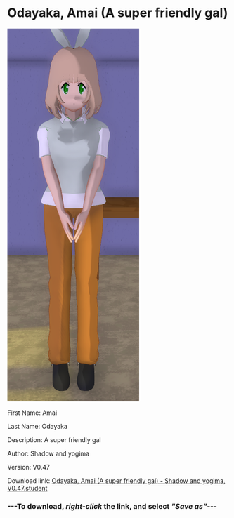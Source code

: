 # Odayaka, Amai (A super friendly gal)

<img src="https://raw.githubusercontent.com/Arbiter1223/Daigaku-Gurashi-Custom-Students/master/Students/Files/Odayaka%2C%20Amai%20(A%20super%20friendly%20gal).png" title="Odayaka, Amai (A super friendly gal) - Shadow and yogima, V0.47">

First Name: Amai

Last Name: Odayaka

Description: A super friendly gal

Author: Shadow and yogima

Version: V0.47

Download link: <a href="https://raw.githubusercontent.com/Arbiter1223/Daigaku-Gurashi-Custom-Students/master/Students/Files/Odayaka%2C%20Amai%20(A%20super%20friendly%20gal)%20-%20Shadow%20and%20yogima%2C%20V0.47.student">Odayaka, Amai (A super friendly gal) - Shadow and yogima, V0.47.student</a>

### ---**To download, _right-click_ the link, and select _"Save as"_**---

